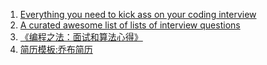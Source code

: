 
1. [Everything you need to kick ass on your coding interview](https://github.com/andreis/interview)
2. [A curated awesome list of lists of interview questions](https://github.com/MaximAbramchuck/awesome-interview-questions)
3. [《编程之法：面试和算法心得》](https://github.com/julycoding/The-Art-Of-Programming-By-July/blob/master/ebook/zh/Readme.md)
4. [简历模板:乔布简历](http://cv.qiaobutang.com/)